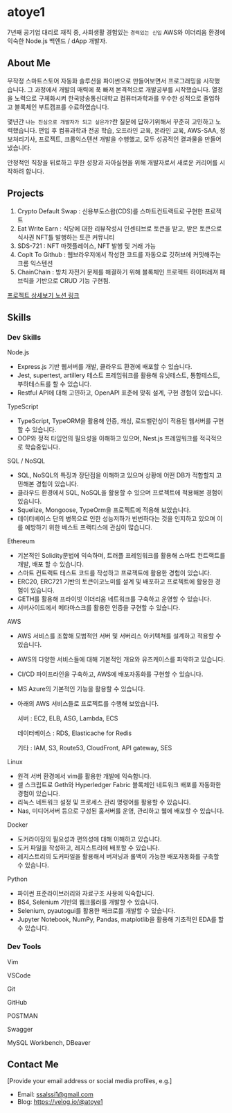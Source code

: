 
# atoye1

7년째 공기업 대리로 재직 중, 사회생활 경험있는 `경력있는 신입`
AWS와 이더리움 환경에 익숙한 Node.js 백엔드 / dApp 개발자.

## About Me

무작정 스마트스토어 자동화 솔루션을 파이썬으로 만들어보면서 프로그래밍을 시작했습니다.
그 과정에서 개발의 매력에 푹 빠져 본격적으로 개발공부를 시작했습니다. 열정을 노력으로 구체화시켜 한국방송통신대학교 컴퓨터과학과를 우수한 성적으로 졸업하고 블록체인 부트캠프를 수료하였습니다.

몇년간 `나는 진심으로 개발자가 되고 싶은가?`란 질문에 답하기위해서 꾸준히 고민하고 노력했습니다. 편입 후 컴퓨과학과 전공 학습, 오프라인 교육, 온라인 교육, AWS-SAA, 정보처리기사, 프로젝트, 크롬익스텐션 개발을 수행했고, 모두 성공적인 결과물을 만들어 냈습니다.

안정적인 직장을 뒤로하고 무한 성장과 자아실현을 위해 개발자로서 새로운 커리어를 시작하려 합니다.
## Projects

1. Crypto Default Swap : 신용부도스왑(CDS)를 스마트컨트랙트로 구현한 프로젝트
2. Eat Write Earn : 식당에 대한 리뷰작성시 인센티브로 토큰을 받고, 받은 토큰으로 식사권 NFT틀 발행하는 토큰 커뮤니티
3. SDS-721 : NFT 마켓플레이스, NFT 발행 및 거래 가능
4. Coplt To Github : 웹브라우저에서 작성한 코드를 자동으로 깃허브에 커밋해주는 크롬 익스텐션
5. ChainChain : 방치 자전거 문제를 해결하기 위해 블록체인 프로젝트 하이퍼레져 패브릭을 기반으로 CRUD 기능 구현됨.

[프로젝트 상세보기 노션 링크](https://www.notion.so/atoye1/e473b1d32f1f4dfd8b8773c7d0693bfc?v=1eee98ca0d4942dfb1756d82bf074eae)

## Skills

### **Dev Skills**

Node.js

- Express.js 기반 웹서버를 개발, 클라우드 환경에 배포할 수 있습니다.
- Jest, supertest, artillery 테스트 프레임워크를 활용해 유닛테스트, 통합테스트, 부하테스트를 할 수 있습니다.
- Restful API에 대해 고민하고, OpenAPI 표준에 맞춰 설계, 구현 경험이 있습니다.

TypeScript

- TypeScript, TypeORM을 활용해 인증, 캐싱, 로드밸런싱이 적용된 웹서버를 구현할 수 있습니다.
- OOP와 정적 타입언의 필요성을 이해하고 있으며, Nest.js 프레임워크를 적극적으로 학습중입니다.


SQL / NoSQL

- SQL, NoSQL의 특징과 장단점을 이해하고 있으며 상황에 어떤 DB가 적합할지 고민해본 경험이 있습니다.
- 클라우드 환경에서 SQL, NoSQL을 활용할 수 있으며 프로젝트에 적용해본 경험이 있습니다.
- Squelize, Mongoose, TypeOrm을 프로젝트에 적용해 보았습니다.
- 데이터베이스 단의 병목으로 인한 성능저하가 빈번하다는 것을 인지하고 있으며 이를 예방하기 위한 베스트 프랙티스에 관심이 많습니다.

Ethereum

- 기본적인 Solidity문법에 익숙하며, 트러플 프레임워크를 활용해 스마트 컨트랙트를 개발, 배포 할 수 있습니다.
- 스마트 컨트랙트 테스트 코드를 작성하고 프로젝트에 활용한 경험이 있습니다.
- ERC20, ERC721 기반의 토큰이코노미를 설계 및 배포하고 프로젝트에 활용한 경험이 있습니다.
- GETH를 활용해 프라이빗 이더리움 네트워크를 구축하고 운영할 수 있습니다.
- 서버사이드에서 메타마스크를 활용한 인증을 구현할 수 있습니다.

AWS

- AWS 서비스를 조합해 모범적인 서버 및 서버리스 아키텍쳐를 설계하고 적용할 수 있습니다.
- AWS의 다양한 서비스들에 대해 기본적인 개요와 유즈케이스를 파악하고 있습니다.
- CI/CD 파이프라인을 구축하고, AWS에 배포자동화를 구현할 수 있습니다.
- MS Azure의 기본적인 기능을 활용할 수 있습니다.
- 아래의 AWS 서비스들로 프로젝트를 수행해 보았습니다.
    
    서버 : EC2, ELB, ASG, Lambda, ECS
    
    데이터베이스 : RDS, Elasticache for Redis
    
    기타 : IAM, S3, Route53, CloudFront, API gateway, SES
    

Linux

- 원격 서버 환경에서 vim를 활용한 개발에 익숙합니다.
- 셸 스크립트로 Geth와 Hyperledger Fabric 블록체인 네트워크 배포를 자동화한 경험이 있습니다.
- 리눅스 네트워크 설정 및 프로세스 관리 명령어를 활용할 수 있습니다.
- Nas, 미디어서버 등으로 구성된 홈서버를 운영, 관리하고 웹에 배포할 수 있습니다.

Docker

- 도커라이징의 필요성과 편의성에 대해 이해하고 있습니다.
- 도커 파일을 작성하고, 레지스트리에 배포할 수 있습니다.
- 레지스트리의 도커파일을 활용해서 버저닝과 롤백이 가능한 배포자동화를 구축할 수 있습니다.

Python

- 파이썬 표준라이브러리와 자료구조 사용에 익숙합니다.
- BS4, Selenium 기반의 웹크롤러를 개발할 수 있습니다.
- Selenium, pyautogui를 활용한 매크로를 개발할 수 있습니다.
- Jupyter Notebook, NumPy, Pandas, matplotlib을 활용해 기초적인 EDA를 할 수 있습니다.

### **Dev Tools**

Vim

VSCode

Git

GitHub

POSTMAN

Swagger

MySQL Workbench, DBeaver

## Contact Me

[Provide your email address or social media profiles, e.g.]

- Email: ssalssi1@gmail.com
- Blog: https://velog.io/@atoye1

